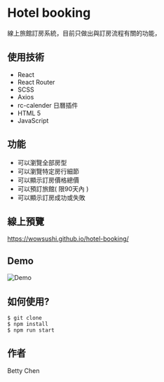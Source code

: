 # Hotel booking
線上旅館訂房系統，目前只做出與訂房流程有關的功能，

## 使用技術
- React
- React Router
- SCSS
- Axios
- rc-calender 日曆插件
- HTML 5
- JavaScript

## 功能
- 可以瀏覽全部房型
- 可以瀏覽特定房行細節
- 可以顯示訂房價格總價
- 可以預訂旅館( 限90天內 )
- 可以顯示訂房成功或失敗



## 線上預覽
https://wowsushi.github.io/hotel-booking/

## Demo
![Demo](http://g.recordit.co/YK98RDwM7V.gif)

## 如何使用?
```
$ git clone
$ npm install
$ npm run start
```

## 作者
Betty Chen
